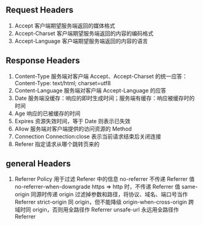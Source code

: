 ## Request Headers

1. Accept 客户端期望服务端返回的媒体格式
2. Accept-Charset 客户端期望服务端返回的内容的编码格式
3. Accept-Language 客户端期望服务端返回的内容的语言

## Response Headers

1. Content-Type 服务端对客户端 Accept、Accept-Charset 的统一应答：Content-Type: text/html; charset=utf8
2. Content-Language 服务端对客户端 Accept-Language 的应答
3. Date 服务端没缓存：响应的即时生成时间；服务端有缓存：响应被缓存时的时间
4. Age 响应的已被缓存的时间
5. Expires 资源失效时间，等于 Date 则表示已失效
6. Allow 服务端对客户端提供的访问资源的 Method
7. Connection Connection:close 表示当前请求结束后关闭连接
8. Referer 指定请求从哪个跳转页来的

## general Headers

1. Referrer Policy 用于过滤 Referer 中的信息
   no-referrer 不传递 Referrer 值
   no-referrer-when-downgrade https => http 时，不传递 Referrer 值
   same-origin 同源时传递
   origin 过滤掉参数和路径，将协议、域名、端口号当作 Referrer
   strict-origin 同 origin，但不能降级
   origin-when-cross-origin 跨域时同 origin，否则用全路径作 Referrer
   unsafe-url 永远用全路径作 Referrer
